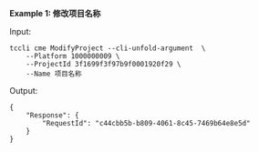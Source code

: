 **Example 1: 修改项目名称**

 

Input: 

```
tccli cme ModifyProject --cli-unfold-argument  \
    --Platform 1000000009 \
    --ProjectId 3f1699f3f97b9f0001920f29 \
    --Name 项目名称
```

Output: 
```
{
    "Response": {
        "RequestId": "c44cbb5b-b809-4061-8c45-7469b64e8e5d"
    }
}
```


